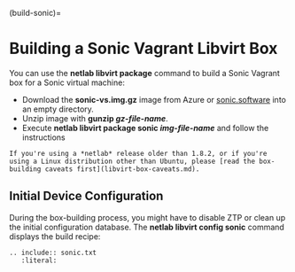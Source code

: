 (build-sonic)=
# Building a Sonic Vagrant Libvirt Box

You can use the **netlab libvirt package** command to build a Sonic Vagrant box for a Sonic virtual machine:

* Download the **sonic-vs.img.gz** image from Azure or [sonic.software](https://sonic.software/) into an empty directory.
* Unzip image with **gunzip _gz-file-name_**.
* Execute **netlab libvirt package sonic _img-file-name_** and follow the instructions

```{warning}
If you're using a *‌netlab* release older than 1.8.2, or if you're using a Linux distribution other than Ubuntu, please [read the box-building caveats first](libvirt-box-caveats.md).
```

## Initial Device Configuration

During the box-building process, you might have to disable ZTP or clean up the initial configuration database. The **netlab libvirt config sonic** command displays the build recipe:

```{eval-rst}
.. include:: sonic.txt
   :literal:
```

